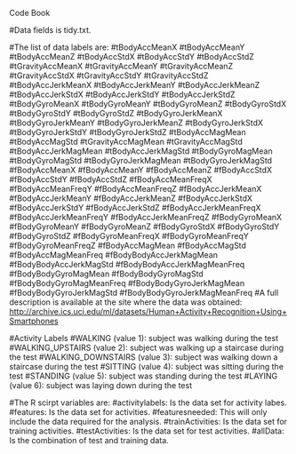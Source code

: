 Code Book

#Data fields is tidy.txt.

#The list of data labels are:
#tBodyAccMeanX
#tBodyAccMeanY
#tBodyAccMeanZ
#tBodyAccStdX
#tBodyAccStdY
#tBodyAccStdZ
#tGravityAccMeanX
#tGravityAccMeanY
#tGravityAccMeanZ
#tGravityAccStdX
#tGravityAccStdY
#tGravityAccStdZ
#tBodyAccJerkMeanX
#tBodyAccJerkMeanY
#tBodyAccJerkMeanZ
#tBodyAccJerkStdX
#tBodyAccJerkStdY
#tBodyAccJerkStdZ
#tBodyGyroMeanX
#tBodyGyroMeanY
#tBodyGyroMeanZ
#tBodyGyroStdX
#tBodyGyroStdY
#tBodyGyroStdZ
#tBodyGyroJerkMeanX
#tBodyGyroJerkMeanY
#tBodyGyroJerkMeanZ
#tBodyGyroJerkStdX
#tBodyGyroJerkStdY
#tBodyGyroJerkStdZ
#tBodyAccMagMean
#tBodyAccMagStd
#tGravityAccMagMean
#tGravityAccMagStd
#tBodyAccJerkMagMean
#tBodyAccJerkMagStd
#tBodyGyroMagMean
#tBodyGyroMagStd
#tBodyGyroJerkMagMean
#tBodyGyroJerkMagStd
#fBodyAccMeanX
#fBodyAccMeanY
#fBodyAccMeanZ
#fBodyAccStdX
#fBodyAccStdY
#fBodyAccStdZ
#fBodyAccMeanFreqX
#fBodyAccMeanFreqY
#fBodyAccMeanFreqZ
#fBodyAccJerkMeanX
#fBodyAccJerkMeanY
#fBodyAccJerkMeanZ
#fBodyAccJerkStdX
#fBodyAccJerkStdY
#fBodyAccJerkStdZ
#fBodyAccJerkMeanFreqX
#fBodyAccJerkMeanFreqY
#fBodyAccJerkMeanFreqZ
#fBodyGyroMeanX
#fBodyGyroMeanY
#fBodyGyroMeanZ
#fBodyGyroStdX
#fBodyGyroStdY
#fBodyGyroStdZ
#fBodyGyroMeanFreqX
#fBodyGyroMeanFreqY
#fBodyGyroMeanFreqZ
#fBodyAccMagMean
#fBodyAccMagStd
#fBodyAccMagMeanFreq
#fBodyBodyAccJerkMagMean
#fBodyBodyAccJerkMagStd
#fBodyBodyAccJerkMagMeanFreq
#fBodyBodyGyroMagMean
#fBodyBodyGyroMagStd
#fBodyBodyGyroMagMeanFreq
#fBodyBodyGyroJerkMagMean
#fBodyBodyGyroJerkMagStd
#fBodyBodyGyroJerkMagMeanFreq
#A full description is available at the site where the data was obtained:
http://archive.ics.uci.edu/ml/datasets/Human+Activity+Recognition+Using+Smartphones

#Activity Labels
#WALKING (value 1): subject was walking during the test
#WALKING_UPSTAIRS (value 2): subject was walking up a staircase during the test
#WALKING_DOWNSTAIRS (value 3): subject was walking down a staircase during the test
#SITTING (value 4): subject was sitting during the test
#STANDING (value 5): subject was standing during the test
#LAYING (value 6): subject was laying down during the test

#The R scirpt variables are:
#activitylabels: Is the data set for activity labes.
#features: Is the data set for activities.
#featuresneeded: This will only include the data required for the analysis.
#trainActivities: Is the data set for training activities.
#testActivities: Is the data set for test activities.
#allData: Is the combination of test and training data.

